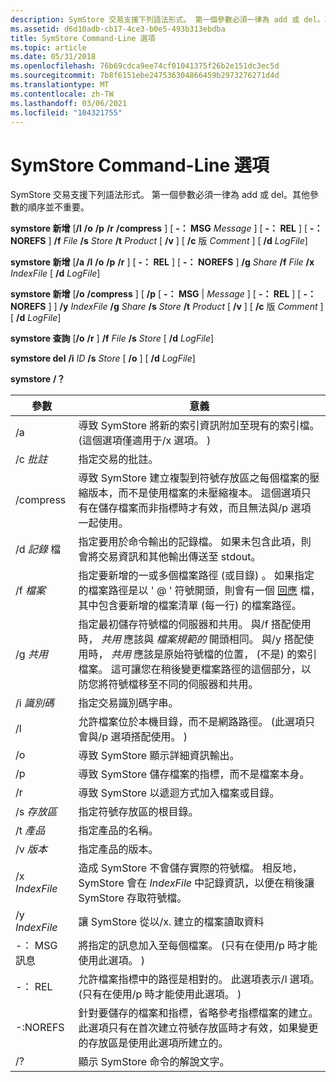 ```yaml
---
description: SymStore 交易支援下列語法形式。 第一個參數必須一律為 add 或 del。其他參數的順序並不重要。
ms.assetid: d6d10adb-cb17-4ce3-b0e5-493b313ebdba
title: SymStore Command-Line 選項
ms.topic: article
ms.date: 05/31/2018
ms.openlocfilehash: 76b69cdca9ee74cf01041375f26b2e151dc3ec5d
ms.sourcegitcommit: 7b8f6151ebe247536304866459b2973276271d4d
ms.translationtype: MT
ms.contentlocale: zh-TW
ms.lasthandoff: 03/06/2021
ms.locfileid: "104321755"
---
```

# <a name="symstore-command-line-options"></a>SymStore Command-Line 選項

SymStore 交易支援下列語法形式。 第一個參數必須一律為 add 或 del。其他參數的順序並不重要。

**symstore 新增** \[**/l** **/o** **/p** **/r** **/compress** \] \[ **-： MSG** *Message* \] \[ **-： REL** \] \[ **-： NOREFS** \] **/f** *File* **/s** *Store* **/t** *Product* \[ **/v**  \] \[ **/c** 版 *Comment* \] \[ **/d** *LogFile*\]

**symstore 新增** \[**/a** **/l** **/o** **/p** **/r** \] \[ **-： REL** \] \[ **-： NOREFS** \] **/g** *Share* **/f** *File* **/x** *IndexFile* \[ **/d** *LogFile*\]

**symstore 新增** \[**/o** **/compress** \] \[ **/p** \[ **-： MSG** \| *Message* \] \[ **-： REL** \] \[ **-： NOREFS** \] \] **/y** *IndexFile* **/g** *Share* **/s** *Store* **/t** *Product* \[ **/v**  \] \[ **/c** 版 *Comment* \] \[ **/d** *LogFile*\]

**symstore 查詢** \[**/o** **/r** \] **/f** *File* **/s** *Store* \[ **/d** *LogFile*\]

**symstore del** **/i** *ID* **/s** *Store* \[ **/o** \] \[ **/d** *LogFile*\]

**symstore** **/？**



| 參數      | 意義                                                                                                                                                                                                                                                                                                                                                                                                      |
|----------------|--------------------------------------------------------------------------------------------------------------------------------------------------------------------------------------------------------------------------------------------------------------------------------------------------------------------------------------------------------------------------------------------------------------|
| /a             | 導致 SymStore 將新的索引資訊附加至現有的索引檔。  (這個選項僅適用于/x 選項。 )                                                                                                                                                                                                                                                                                  |
| /c *批註*   | 指定交易的批註。                                                                                                                                                                                                                                                                                                                                                                     |
| /compress      | 導致 SymStore 建立複製到符號存放區之每個檔案的壓縮版本，而不是使用檔案的未壓縮複本。 這個選項只有在儲存檔案而非指標時才有效，而且無法與/p 選項一起使用。                                                                                                                                                              |
| /d *記錄* 檔   | 指定要用於命令輸出的記錄檔。 如果未包含此項，則會將交易資訊和其他輸出傳送至 stdout。                                                                                                                                                                                                                                                                     |
| /f *檔案*      | 指定要新增的一或多個檔案路徑 (或目錄) 。 如果指定的檔案路徑是以 ' @ ' 符號開頭，則會有一個 [回應](../midl/response-files.md) 檔，其中包含要新增的檔案清單 (每一行) 的檔案路徑。                                                                                                                                             |
| /g *共用*     | 指定最初儲存符號檔的伺服器和共用。 與/f 搭配使用時， *共用* 應該與 *檔案規範的* 開頭相同。 與/y 搭配使用時， *共用* 應該是原始符號檔的位置， (不是) 的索引檔案。 這可讓您在稍後變更檔案路徑的這個部分，以防您將符號檔移至不同的伺服器和共用。 |
| /i *識別碼*        | 指定交易識別碼字串。                                                                                                                                                                                                                                                                                                                                                                         |
| /l             | 允許檔案位於本機目錄，而不是網路路徑。  (此選項只會與/p 選項搭配使用。 )                                                                                                                                                                                                                                                                                         |
| /o             | 導致 SymStore 顯示詳細資訊輸出。                                                                                                                                                                                                                                                                                                                                                                   |
| /p             | 導致 SymStore 儲存檔案的指標，而不是檔案本身。                                                                                                                                                                                                                                                                                                                                 |
| /r             | 導致 SymStore 以遞迴方式加入檔案或目錄。                                                                                                                                                                                                                                                                                                                                                     |
| /s *存放區*     | 指定符號存放區的根目錄。                                                                                                                                                                                                                                                                                                                                                           |
| /t *產品*   | 指定產品的名稱。                                                                                                                                                                                                                                                                                                                                                                           |
| /v *版本*   | 指定產品的版本。                                                                                                                                                                                                                                                                                                                                                                        |
| /x *IndexFile* | 造成 SymStore 不會儲存實際的符號檔。 相反地，SymStore 會在 *IndexFile* 中記錄資訊，以便在稍後讓 SymStore 存取符號檔。                                                                                                                                                                                                                         |
| /y *IndexFile* | 讓 SymStore 從以/x. 建立的檔案讀取資料                                                                                                                                                                                                                                                                                                                                                |
| -： MSG 訊息  | 將指定的訊息加入至每個檔案。  (只有在使用/p 時才能使用此選項。 )                                                                                                                                                                                                                                                                                                                      |
| -： REL          | 允許檔案指標中的路徑是相對的。 此選項表示/l 選項。  (只有在使用/p 時才能使用此選項。 )                                                                                                                                                                                                                                                                      |
| -:NOREFS       | 針對要儲存的檔案和指標，省略參考指標檔案的建立。 此選項只有在首次建立符號存放區時才有效，如果變更的存放區是使用此選項所建立的。                                                                                                                                                                                      |
| /?             | 顯示 SymStore 命令的解說文字。                                                                                                                                                                                                                                                                                                                                                                 |



 

 

 



